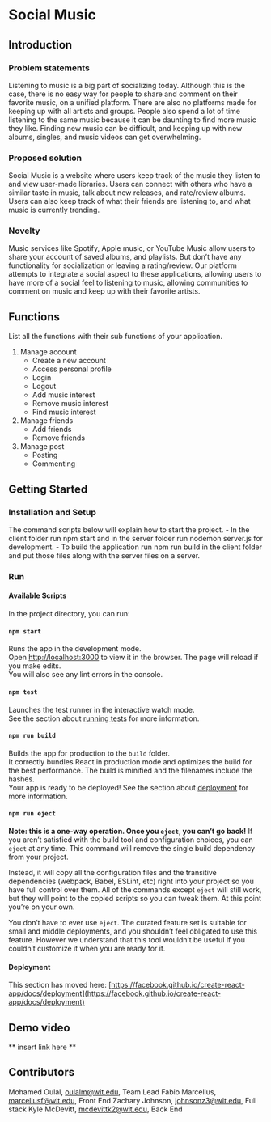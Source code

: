 # Social Music

## Introduction

### Problem statements 
Listening to music is a big part of socializing today. Although this is the case, there is no easy way for people to share and comment on their favorite music, on a unified platform. There are also no platforms made for keeping up with all artists and groups. People also spend a lot of time listening to the same music because it can be daunting to find more music they like. Finding new music can be difficult, and keeping up with new albums, singles, and music videos can get overwhelming. 

### Proposed solution 
Social Music is a website where users keep track of the music they listen to and view user-made libraries. Users can connect with others who have a similar taste in music, talk about new releases, and rate/review albums. Users can also keep track of what their friends are listening to, and what music is currently trending. 

### Novelty 
Music services like Spotify, Apple music, or YouTube Music allow users to share your account of saved albums, and playlists. But don’t have any functionality for socialization or leaving a rating/review. Our platform attempts to integrate a social aspect to these applications, allowing users to have more of a social feel to listening to music, allowing communities to comment on music and keep up with their favorite artists. 

## Functions
List all the functions with their sub functions of your application.

1. Manage account
    - Create a new account
    - Access personal profile
    - Login
    - Logout
    - Add music interest
    - Remove music interest
    - Find music interest
2. Manage friends
    - Add friends
    - Remove friends
3. Manage post
    - Posting
    - Commenting

## Getting Started
### Installation and Setup
The command scripts below will explain how to start the project.
    - In the client folder run npm start and in the server folder run nodemon server.js for development.
    - To build the application run npm run build in the client folder and put those files along with the server files on a server.

### Run
#### Available Scripts
In the project directory, you can run:

#### `npm start`
Runs the app in the development mode.\
Open [http://localhost:3000](http://localhost:3000) to view it in the browser.
The page will reload if you make edits.\
You will also see any lint errors in the console.

#### `npm test`
Launches the test runner in the interactive watch mode.\
See the section about [running tests](https://facebook.github.io/create-react-app/docs/running-tests) for more information.

#### `npm run build`
Builds the app for production to the `build` folder.\
It correctly bundles React in production mode and optimizes the build for the best performance.
The build is minified and the filenames include the hashes.\
Your app is ready to be deployed!
See the section about [deployment](https://facebook.github.io/create-react-app/docs/deployment) for more information.

#### `npm run eject`
**Note: this is a one-way operation. Once you `eject`, you can’t go back!**
If you aren’t satisfied with the build tool and configuration choices, you can `eject` at any time. This command will remove the single build dependency from your project.

Instead, it will copy all the configuration files and the transitive dependencies (webpack, Babel, ESLint, etc) right into your project so you have full control over them. All of the commands except `eject` will still work, but they will point to the copied scripts so you can tweak them. At this point you’re on your own.

You don’t have to ever use `eject`. The curated feature set is suitable for small and middle deployments, and you shouldn’t feel obligated to use this feature. However we understand that this tool wouldn’t be useful if you couldn’t customize it when you are ready for it.

#### Deployment

This section has moved here: [https://facebook.github.io/create-react-app/docs/deployment](https://facebook.github.io/create-react-app/docs/deployment)

## Demo video
** insert link here **

## Contributors
Mohamed Oulal, oulalm@wit.edu, Team Lead
Fabio Marcellus, marcellusf@wit.edu, Front End
Zachary Johnson, johnsonz3@wit.edu, Full stack
Kyle McDevitt, mcdevittk2@wit.edu, Back End